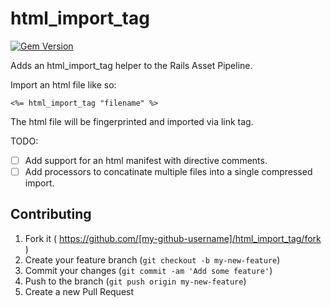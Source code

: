 # html_import_tag
[![Gem Version](https://badge.fury.io/rb/html_import_tag.svg)](http://badge.fury.io/rb/html_import_tag)

Adds an html_import_tag helper to the Rails Asset Pipeline.

Import an html file like so:

    <%= html_import_tag "filename" %>
  
The html file will be fingerprinted and imported via link tag.

TODO: 
- [ ] Add support for an html manifest with directive comments.
- [ ] Add processors to concatinate multiple files into a single compressed import.

## Contributing

1. Fork it ( https://github.com/[my-github-username]/html_import_tag/fork )
2. Create your feature branch (`git checkout -b my-new-feature`)
3. Commit your changes (`git commit -am 'Add some feature'`)
4. Push to the branch (`git push origin my-new-feature`)
5. Create a new Pull Request
